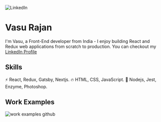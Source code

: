 ![LinkedIn](https://user-images.githubusercontent.com/63305945/101705548-26d24600-3aad-11eb-96ba-a53161c82915.png)

# Vasu Rajan
I'm Vasu, a Front-End developer from India - I enjoy building React and Redux web applications from scratch to production. 
You can checkout my [LinkedIn Profile](https://www.linkedin.com/in/vasu-rajan-295b5a12b)

## Skills
⚡ React, Redux, Gatsby, Nextjs.
🔥 HTML, CSS, JavaScript.
🔰 Nodejs, Jest, Enzyme, Photoshop.

## Work Examples
![work examples github](https://user-images.githubusercontent.com/63305945/101705285-9eec3c00-3aac-11eb-985e-f5b6eac03799.png)

